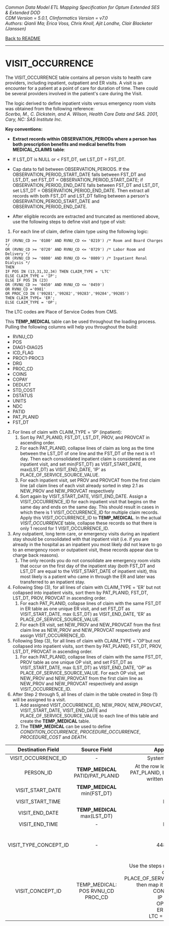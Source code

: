 *Common Data Model ETL Mapping Specification for Optum Extended SES & Extended DOD* 
<br>*CDM Version = 5.0.1, Clinformatics Version = v7.0*
<br>*Authors: Qianli Ma; Erica Voss, Chris Knoll, Ajit Londhe, Clair Blacketer (Janssen)*

[Back to README](README.md)

---

# VISIT_OCCURRENCE

The VISIT_OCCURRENCE table contains all person visits to health care providers, including inpatient, outpatient and ER visits. A visit is an encounter for a patient at a point of care for duration of time. There could be several providers involved in the patient's care during the Visit.

The logic derived to define inpatient visits versus emergency room visits was obtained from the following reference:  
*Scerbo, M., C. Dickstein, and A. Wilson, Health Care Data and SAS. 2001, Cary, NC: SAS Institute Inc.*

**Key conventions:**

-   **Extract records within OBSERVATION_PERIODs where a person has
    both prescription benefits and medical benefits from MEDICAL_CLAIMS
    table**:

-   If LST_DT is NULL or &lt; FST_DT, set LST_DT = FST_DT.

-   Cap data to fall between OBSERVATION_PERIODS. If the
    OBSERVATION_PERIOD_START_DATE falls between FST_DT and LST_DT,
    set FST_DT = OBSERVATION_PERIOD_START_DATE; if
    OBSERVATION_PERIOD_END_DATE falls between FST_DT and LST_DT,
    set LST_DT = OBSERVATION_PERIOD_END_DATE. Then extract all
    records with both FST_DT and LST_DT falling between a person's
    OBSERVATION_PERIOD_START_DATE and OBSERVATION_PERIOD_END_DATE.

-   After eligible records are extracted and truncated as mentioned
    above, use the following steps to define visit and type of visit:
    
1. For each line of claim, define claim type using the following logic:

```
IF (RVNU_CD >= '0100' AND RVNU_CD <= '0219') /* Room and Board Charges */
OR (RVNU_CD >= '0720' AND RVNU_CD <= '0729') /* Labor Room and Delivery */
OR (RVNU_CD >= '0800' AND RVNU_CD <= '0809') /* Inpatient Renal Dialysis */
THEN
IF POS IN (13,31,32,34) THEN CLAIM_TYPE = 'LTC'
ELSE CLAIM_TYPE = 'IP';
ELSE IF POS IN (23)
OR (RVNU_CD >= '0450' AND RVNU_CD <= '0459')
OR RVNU_CD ='0981'
OR PROC_CD IN ('99281','99282','99283','99284','99285')
THEN CLAIM_TYPE= 'ER';
ELSE CLAIM_TYPE = 'OP';
```

The LTC codes are Place of Service Codes from CMS.

This **TEMP_MEDICAL** table can be used throughout the loading process. Pulling the following columns will help you throughout the build:

 -   RVNU_CD
 -   POS
 -   DIAG1-DIAG25
 -   ICD_FLAG
 -   PROC1-PROC3
 -   DRG   
 -   PROC_CD
 -   COINS
 -   COPAY
 -   DEDUCT       
 -   STD_COST 
 -   DSTATUS
 -   UNITS
 -   NDC
 -   PATID
 -   PAT_PLANID
 -   FST_DT

2. For lines of claim with CLAIM_TYPE = 'IP' (inpatient):
	1. Sort by PAT_PLANID, FST_DT, LST_DT, PROV, and PROVCAT in ascending order.
    2. For each PAT_PLANID, collapse lines of claim as long as the time between the LST_DT of one line and the FST_DT of the next is &le;1 day. Then each consolidated inpatient claim is considered as one inpatient visit, and set min(FST_DT) as VISIT_START_DATE, max(LST_DT) as VISIT_END_DATE, 'IP' as PLACE_OF_SERVICE_SOURCE_VALUE.
    3. For each inpatient visit, set PROV and PROVCAT from the first claim line (all claim lines of each visit already sorted in step 2.1 as NEW_PROV and NEW_PROVCAT respectively
    4. Sort again by VISIT_START_DATE, VISIT_END_DATE. Assign a VISIT_OCCURRENCE_ID for each inpatient visit that begins on the same day and ends on the same day. This should result in cases in which there is 1 VISIT_OCCURRENCE_ID for multiple claim records. Apply this VISIT_OCCURRENCE_ID to **TEMP_MEDICAL**. In the actual *VISIT_OCCURRENCE* table, collapse these records so that there is only 1 record for 1 VISIT_OCCURRENCE_ID. 
3. Any outpatient, long term care, or emergency visits during an inpatient stay should be consolidated with that inpatient visit (i.e. if you are already in the hospital as an inpatient you most likely did not leave to go to an emergency room or outpatient visit, these records appear due to charge back reasons). 
   1. The only records you do not consolidate are emergency room visits that occur on the first day of the inpatient stay (both FST_DT and LST_DT are equal to the VISIT_START_DATE of inpatient visit), this most likely is a patient who came in through the ER and later was transferred to an inpatient stay.
4. Following Step (3), for all lines of claim with CLAIM_TYPE = 'ER' but not collapsed into inpatient visits, sort them by PAT_PLANID, FST_DT, LST_DT, PROV, PROVCAT in ascending order. 
	1. For each PAT_PLANID, collapse lines of claim with the same FST_DT in ER table as one unique ER visit, and set FST_DT as VISIT_START_DATE, max (LST_DT) as VISIT_END_DATE, 'ER' as PLACE_OF_SERVICE_SOURCE_VALUE. 
	2. For each ER visit, set NEW_PROV and NEW_PROVCAT from the first claim line as NEW_PROV and NEW_PROVCAT respectively and assign VISIT_OCCURRENCE_ID.
5. Following Step (3), for all lines of claim with CLAIM_TYPE = 'OP'but not collapsed into inpatient visits, sort them by PAT_PLANID, FST_DT, PROV, LST_DT, PROVCAT in ascending order. 
	1. For each PAT_PLANID, collapse lines of claim with the same FST_DT, PROV table as one unique OP visit, and set FST_DT as VISIT_START_DATE, max (LST_DT) as VISIT_END_DATE, 'OP' as PLACE_OF_SERVICE_SOURCE_VALUE. For each OP visit, set NEW_PROV and NEW_PROVCAT from the first claim line as NEW_PROV and NEW_PROVCAT respectively and assign VISIT_OCCURRENCE_ID.
6. After Step 2 through 5, all lines of claim in the table created in Step (1) will be assigned to a visit. 
	1. Add assigned VISIT_OCCURRENCE_ID, NEW_PROV, NEW_PROVCAT, VISIT_START_DATE, VISIT_END_DATE and PLACE_OF_SERVICE_SOURCE_VALUE to each line of this table and create the **TEMP_MEDICAL** table. 
	2. The **TEMP_MEDICAL** can be used to define *CONDITION_OCCURRENCE*, *PROCEDURE_OCCURRENCE*, *PROCEDURE_COST* and *DEATH*.

<a name="table-mappings-visit-occurrence"></a>

**Destination Field**|**Source Field**|**Applied Rule**|**Comment**
:-----:|:-----:|:-----:|:-----:
VISIT_OCCURRENCE_ID|-|System generated.| 
PERSON_ID|**TEMP_MEDICAL** PATID/PAT_PLANID|At the row level we work with PAT_PLANID, but PATID is what is written to the CDM.| 
VISIT_START_DATE|**TEMP_MEDICAL** min(FST_DT)| | 
VISIT_START_TIME| |NULL| 
VISIT_END_DATE|**TEMP_MEDICAL** max(LST_DT)| | 
VISIT_END_TIME|-|NULL| 
VISIT_TYPE_CONCEPT_ID|-|44818517|CONCEPT_ID [44818517](http://www.ohdsi.org/web/atlas/#/concept/44818517) = 'Visit derived from encounter on claim'
VISIT_CONCEPT_ID|TEMP_MEDICAL: POS RVNU_CD PROC_CD|Use the steps mentioned above to create PLACE_OF_SERVICE_SOURCE_VALUE, then map it to its associated CONCEPT_ID:<br>IP = 9201<br>OP = 9202<br>ER = 9203<br>LTC = 42898160|These CONCEPT_IDs fall under VOCABULARY_ID = 'Visit' in CONCEPT table.
